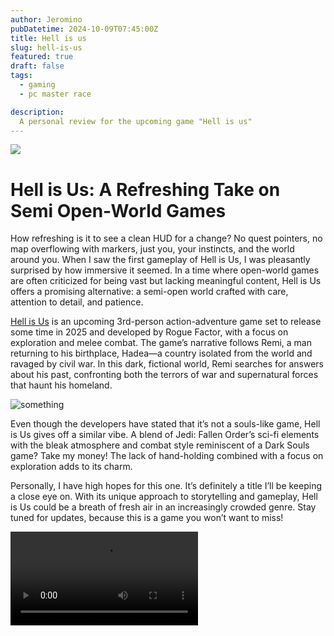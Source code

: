 ```yaml
---
author: Jeromino
pubDatetime: 2024-10-09T07:45:00Z
title: Hell is us
slug: hell-is-us
featured: true
draft: false
tags:
  - gaming
  - pc master race

description:
  A personal review for the upcoming game "Hell is us"
---
```



<img src="/src/assets/images/hell-is-us-images/HiU_Screenshot_4.jpg">

# Hell is Us: A Refreshing Take on Semi Open-World Games
How refreshing is it to see a clean HUD for a change? No quest pointers, no map overflowing with markers, just you, your instincts, and the world around you. When I saw the first gameplay of Hell is Us, I was pleasantly surprised by how immersive it seemed. In a time where open-world games are often criticized for being vast but lacking meaningful content, Hell is Us offers a promising alternative: a semi-open world crafted with care, attention to detail, and patience.

[Hell is Us](https://store.steampowered.com/app/1620730/Hell_is_Us/) is an upcoming 3rd-person action-adventure game set to release some time in 2025 and developed by Rogue Factor, with a focus on exploration and melee combat. The game’s narrative follows Remi, a man returning to his birthplace, Hadea—a country isolated from the world and ravaged by civil war. In this dark, fictional world, Remi searches for answers about his past, confronting both the terrors of war and supernatural forces that haunt his homeland.

![something](https://res.cloudinary.com/dstfpu5vw/image/upload/v1728990921/HiU_Screenshot_4_mrwycu.jpg)


Even though the developers have stated that it’s not a souls-like game, Hell is Us gives off a similar vibe. A blend of Jedi: Fallen Order’s sci-fi elements with the bleak atmosphere and combat style reminiscent of a Dark Souls game? Take my money! The lack of hand-holding combined with a focus on exploration adds to its charm.

Personally, I have high hopes for this one. It’s definitely a title I’ll be keeping a close eye on. With its unique approach to storytelling and gameplay, Hell is Us could be a breath of fresh air in an increasingly crowded genre. Stay tuned for updates, because this is a game you won’t want to miss!

![something](https://res.cloudinary.com/dstfpu5vw/video/upload/v1728991109/hell-is-us_1_t6qhnm.mp4)
